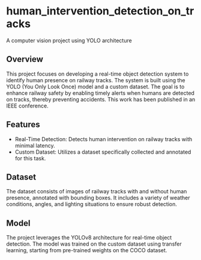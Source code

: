 # human_intervention_detection_on_tracks
A computer vision project using YOLO architecture

## Overview
This project focuses on developing a real-time object detection system to identify human presence on railway tracks. The system is built using the YOLO (You Only Look Once) model and a custom dataset. The goal is to enhance railway safety by enabling timely alerts when humans are detected on tracks, thereby preventing accidents. This work has been published in an IEEE conference.

## Features
- Real-Time Detection: Detects human intervention on railway tracks with minimal latency.
- Custom Dataset: Utilizes a dataset specifically collected and annotated for this task.

## Dataset
The dataset consists of images of railway tracks with and without human presence, annotated with bounding boxes. It includes a variety of weather conditions, angles, and lighting situations to ensure robust detection.

## Model
The project leverages the YOLOv8 architecture for real-time object detection. The model was trained on the custom dataset using transfer learning, starting from pre-trained weights on the COCO dataset.

